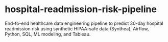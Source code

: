 # hospital-readmission-risk-pipeline
End-to-end healthcare data engineering pipeline to predict 30-day hospital readmission risk using synthetic HIPAA-safe data (Synthea), Airflow, Python, SQL, ML modeling, and Tableau.

